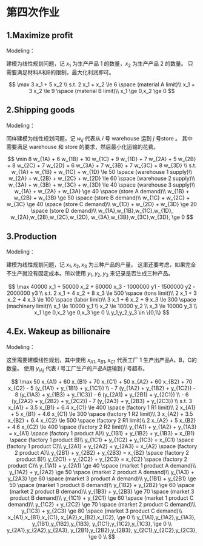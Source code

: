 # 第四次作业

## 1.Maximize profit

Modeling：

建模为线性规划问题，记 $x_1$ 为生产产品 $1$ 的数量，$x_2$ 为生产产品 $2$ 的数量。
只需要满足材料A和B的限制，最大化利润即可。

$$
\max 3 x_1 + 5 x_2          \\
s.t. 2 x_1 +   x_2 \le 6   \space (material A limit)\\
       x_1 + 3 x_2 \le 9   \space (material B limit)\\
       x_1 \ge 0,x_2 \ge 0
$$

## 2.Shipping goods

Modeling：

同样建模为线性规划问题，记 $w_{ij}$ 代表从 $i$ 号 warehouse 运到 $j$ 号store 。
其中需要满足 warehouse 和 store 的要求，然后最小化运输的花费。

$$
\min 8 w_{1A} + 6 w_{1B} + 10 w_{1C} + 9 w_{1D} + 
     7 w_{2A} + 5 w_{2B} + 8 w_{2C} + 7 w_{2D} + 
     6 w_{3A} + 7 w_{3B} + 7 w_{3C} + 8 w_{3D} \\ 
s.t. w_{1A} + w_{1B} + w_{1C} + w_{1D} \le 50 \space (warehouse 1 supply)\\
     w_{2A} + w_{2B} + w_{2C} + w_{2D} \le 60 \space (warehouse 2 supply)\\
     w_{3A} + w_{3B} + w_{3C} + w_{3D} \le 40 \space (warehouse 3 supply)\\
     w_{1A} + w_{2A} + w_{3A} \ge 40 \space (store A demand)\\
     w_{1B} + w_{2B} + w_{3B} \ge 50 \space (store B demand)\\
     w_{1C} + w_{2C} + w_{3C} \ge 40 \space (store C demand)\\
     w_{1D} + w_{2D} + w_{3D} \ge 20 \space (store D demand)\\
     w_{1A},w_{1B},w_{1C},w_{1D},
     w_{2A},w_{2B},w_{2C},w_{2D},
     w_{3A},w_{3B},w_{3C},w_{3D},  \ge 0
$$

## 3.Production

Modeling：

建模为线性规划问题，记 $x_1,x_2,x_3$ 为三种产品的产量。
这里还要考虑，如果完全不生产就没有固定成本。所以使用 $y_1,y_2,y_3$ 来记录是否生成三种产品。

$$
\max 40000 x_1 + 50000 x_2 + 60000 x_3 - 1000000 y1 - 1500000 y2 - 2000000 y3 \\
s.t. 2 x_1 + 4 x_2 + 8 x_3 \le 500    \space  (tons limit)\\
     2 x_1 + 3 x_2 + 4 x_3 \le 100    \space  (labor limit)\\
     3 x_1 + 6 x_2 + 9 x_3 \le 300    \space  (machinery limit)\\
       x_1 \le 10000 y_1 \\
       x_2 \le 10000 y_2 \\
       x_3 \le 10000 y_3 \\
       x_1 \ge 0,x_2 \ge 0,x_3 \ge 0  \\
       y_1,y_2,y_3 \in \{0,1\}
$$

## 4.Ex. Wakeup as billionaire

Modeling：

这里需要建模线性规划，其中使用 $x_{A1},x_{B1},x_{C1}$ 代表工厂 $1$ 生产出产品A，B，C的数量。
使用 $y_{iAj}$ 代表 $i$ 号工厂生产的产品A运输到 $j$ 号超市。

$$
\max 50 x_{A1} + 60 x_{B1} + 70 x_{C1} + 50 x_{A2} + 60 x_{B2} + 70 x_{C2} - 5 (y_{1A1} + y_{1B1} + y_{1C1}) \\
      - 7 (y_{1A2} + y_{1B2} + y_{1C2}) - 8 (y_{1A3} + y_{1B3} + y_{1C3}) - 6 (y_{2A1} + y_{2B1} + y_{2C1}) \\
      - 6 (y_{2A2} + y_{2B2} + y_{2C2}) - 7 (y_{2A3} + y_{2B3} + y_{2C3}) \\
s.t. 3 x_{A1} + 3.5 x_{B1} + 6.4 x_{C1} \le 400 \space (factory 1 R1 limit)\\
     2 x_{A1} + 5   x_{B1} + 4.6 x_{C1} \le 300 \space (factory 1 R2 limit)\\
     3 x_{A2} + 3.5 x_{B2} + 6.4 x_{C2} \le 500 \space (factory 2 R1 limit)\\
     2 x_{A2} + 5   x_{B2} + 4.6 x_{C2} \le 400 \space (factory 2 R2 limit)\\
     y_{1A1} + y_{1A2} + y_{1A3} = x_{A1}   \space (factory 1 product A)\\
     y_{1B1} + y_{1B2} + y_{1B3} = x_{B1}   \space (factory 1 product B)\\
     y_{1C1} + y_{1C2} + y_{1C3} = x_{C1}   \space (factory 1 product C)\\
     y_{2A1} + y_{2A2} + y_{2A3} = x_{A2}   \space (factory 2 product A)\\
     y_{2B1} + y_{2B2} + y_{2B3} = x_{B2}   \space (factory 2 product B)\\
     y_{2C1} + y_{2C2} + y_{2C3} = x_{C2}   \space (factory 2 product C)\\
     y_{1A1} + y_{2A1} \ge 40 \space (market 1 product A demand)\\
     y_{1A2} + y_{2A2} \ge 50 \space (market 2 product A demand)\\
     y_{1A3} + y_{2A3} \ge 60 \space (market 3 product A demand)\\
     y_{1B1} + y_{2B1} \ge 50 \space (market 1 product B demand)\\
     y_{1B2} + y_{2B2} \ge 60 \space (market 2 product B demand)\\
     y_{1B3} + y_{2B3} \ge 70 \space (market 3 product B demand)\\
     y_{1C1} + y_{2C1} \ge 60 \space (market 1 product C demand)\\
     y_{1C2} + y_{2C2} \ge 70 \space (market 2 product C demand)\\
     y_{1C3} + y_{2C3} \ge 80 \space (market 3 product C demand)\\
     x_{A1},x_{B1},x_{C1},
     x_{A2},x_{B2},x_{C2}, \ge 0 \\
     y_{1A1},y_{1A2},y_{1A3},
     y_{1B1},y_{1B2},y_{1B3},
     y_{1C1},y_{1C2},y_{1C3}, \ge 0 \\
     y_{2A1},y_{2A2},y_{2A3},
     y_{2B1},y_{2B2},y_{2B3},
     y_{2C1},y_{2C2},y_{2C3}, \ge 0  \\
$$
